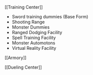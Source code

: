 [[Training Center]]
- Sword training dummies (Base Form)
- Shooting Range
- Monster Dummies
- Ranged Dodging Facility
- Spell Training Facility
- Monster Automotons
- Virtual Reality Facility

[[Armory]]

[[Dueling Center]]